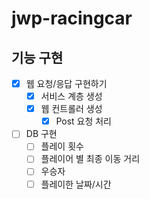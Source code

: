 # jwp-racingcar

## 기능 구현
- [X] 웹 요청/응답 구현하기
  - [X] 서비스 계층 생성
  - [X] 웹 컨트롤러 생성
    - [X] Post 요청 처리
- [ ] DB 구현
  - [ ] 플레이 횟수
  - [ ] 플레이어 별 최종 이동 거리
  - [ ] 우승자
  - [ ] 플레이한 날짜/시간
